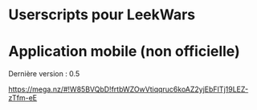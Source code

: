 # Userscripts pour LeekWars


# Application mobile (non officielle)

Dernière version : 0.5

https://mega.nz/#!W85BVQbD!frtbWZOwVtiqqruc6koAZ2yjEbFITj19LEZ-zTfm-eE